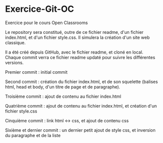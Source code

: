 Exercice-Git-OC
===============

Exercice pour le cours Open Classrooms

Le repository sera constitué, outre de ce fichier readme, d'un fichier index.html, et d'un fichier style.css. Il simulera la création d'un site web classique.

Il a été créé depuis GitHub, avec le fichier readme, et cloné en local.
Chaque commit verra ce fichier readme updaté pour suivre les différentes versions.

Premier commit : initial commit

Second commit : création du fichier index.html, et de son squelette (balises html, head et body, d'un titre de page et de paragraphe).

Troisième commit : ajout de contenu au fichier index.html

Quatrième commit : ajout de contenu au fichier index.html, et création d'un fichier style.css

Cinquième commit : link html <-> css, et ajout de contenu css

Sixième et dernier commit : un dernier petit ajout de style css, et inversion du paragraphe et de la liste